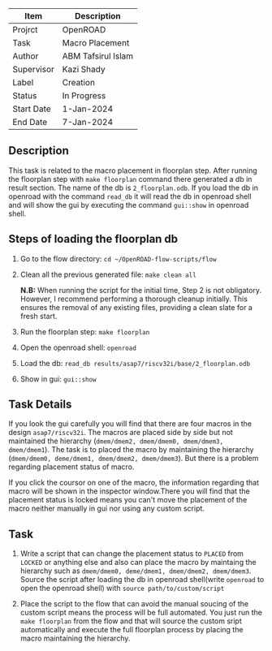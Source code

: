 |Item|Description|
|---|---|
|Projrct|OpenROAD|
|Task|Macro Placement|
|Author|ABM Tafsirul Islam|
|Supervisor|Kazi Shady|
|Label|Creation|
|Status|In Progress|
|Start Date|1-Jan-2024|
|End Date|7-Jan-2024|

## Description

This task is related to the macro placement in floorplan step. After running the floorplan step with `make floorplan` command there generated a db in result section. The name of the db is `2_floorplan.odb`. If you load the db in openroad with the command `read_db` it will read the db in openroad shell and will show the gui by executing the command `gui::show` in openroad shell.

## Steps of loading the floorplan db

1. Go to the flow directory: `cd ~/OpenROAD-flow-scripts/flow`
2. Clean all the previous generated file: `make clean all`

    **N.B:** When running the script for the initial time, Step 2 is not obligatory. However, I recommend performing a thorough cleanup initially. This ensures the removal of any existing files, providing a clean slate for a fresh start.
3. Run the floorplan step: `make floorplan`
4. Open the openroad shell: `openroad`
5. Load the db: `read_db results/asap7/riscv32i/base/2_floorplan.odb`
6. Show in gui: `gui::show`

## Task Details

If you look the gui carefully you will find that there are four macros in the design `asap7/riscv32i`. The macros are placed side by side but not maintained the hierarchy (`dmem/dmem2, dmem/dmem0, dmem/dmem3, dmem/dmem1`). The task is to placed the macro by maintaining the hierarchy (`dmem/dmem0, deme/dmem1, dmem/dmem2, dmem/dmem3`). But there is a problem regarding placement status of macro.

If you click the coursor on one of the macro, the information regarding that macro will be shown in the inspector window.There you will find that the placement status is locked means you can't move the placement of the macro neither manually in gui nor using any custom script. 

## Task

1. Write a script that can change the placement status to `PLACED` from `LOCKED` or anything else and also can place the macro by maintaing the hierarchy such as `dmem/dmem0, deme/dmem1, dmem/dmem2, dmem/dmem3`. Source the script after loading the db in openroad shell(write `openroad` to open the openroad shell) with `source path/to/custom/script`

2. Place the script to the flow that can avoid the manual soucing of the custom script means the process will be full automated. You just run the `make floorplan` from the flow and that will source the custom sript automatically and execute the full floorplan process by placing the macro maintaining the hierarchy.